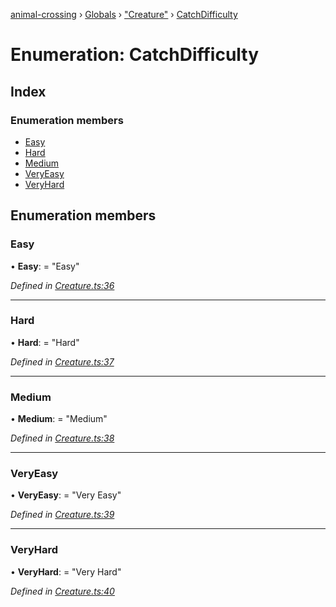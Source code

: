 [animal-crossing](../README.md) › [Globals](../globals.md) › ["Creature"](../modules/_creature_.md) › [CatchDifficulty](_creature_.catchdifficulty.md)

# Enumeration: CatchDifficulty

## Index

### Enumeration members

* [Easy](_creature_.catchdifficulty.md#easy)
* [Hard](_creature_.catchdifficulty.md#hard)
* [Medium](_creature_.catchdifficulty.md#medium)
* [VeryEasy](_creature_.catchdifficulty.md#veryeasy)
* [VeryHard](_creature_.catchdifficulty.md#veryhard)

## Enumeration members

###  Easy

• **Easy**: = "Easy"

*Defined in [Creature.ts:36](https://github.com/Norviah/animal-crossing/blob/37c048c/module/types/Creature.ts#L36)*

___

###  Hard

• **Hard**: = "Hard"

*Defined in [Creature.ts:37](https://github.com/Norviah/animal-crossing/blob/37c048c/module/types/Creature.ts#L37)*

___

###  Medium

• **Medium**: = "Medium"

*Defined in [Creature.ts:38](https://github.com/Norviah/animal-crossing/blob/37c048c/module/types/Creature.ts#L38)*

___

###  VeryEasy

• **VeryEasy**: = "Very Easy"

*Defined in [Creature.ts:39](https://github.com/Norviah/animal-crossing/blob/37c048c/module/types/Creature.ts#L39)*

___

###  VeryHard

• **VeryHard**: = "Very Hard"

*Defined in [Creature.ts:40](https://github.com/Norviah/animal-crossing/blob/37c048c/module/types/Creature.ts#L40)*
